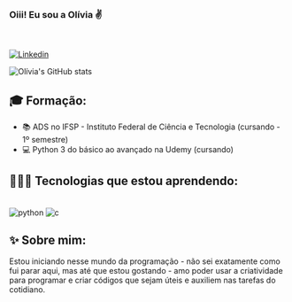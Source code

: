 
### Oiii! Eu sou a Olívia ✌️

<br/>

[![Linkedin](https://img.shields.io/badge/LinkedIn-0077B5?style=for-the-badge&logo=linkedin&logoColor=white)](https://www.linkedin.com/in/ol%C3%ADvia-helena-2026912a5/)

![Olívia's GitHub stats](https://github-readme-stats.vercel.app/api?username=OliviaHelena10&show_icons=true&theme=synthwave)

## 🎓 Formação:

* 📚 ADS no IFSP - Instituto Federal de Ciência e Tecnologia (cursando - 1º semestre)
* 💻 Python 3 do básico ao avançado  na Udemy (cursando)

## 👩🏻‍💻 Tecnologias que estou aprendendo:
<div style="display: inline_block"><br/>
  <img align="center" alt="python" src="https://img.shields.io/badge/Python-3776AB?style=for-the-badge&logo=python&logoColor=white">
  <img align="center" alt="c" src="https://img.shields.io/badge/C-00599C?style=for-the-badge&logo=c&logoColor=white" />

<br/>

## ✨ Sobre mim:

   Estou iniciando nesse mundo da programação - não sei exatamente como fui parar aqui, mas até que estou gostando - amo poder usar a criatividade para programar e criar códigos que sejam úteis e auxiliem nas tarefas do cotidiano.
